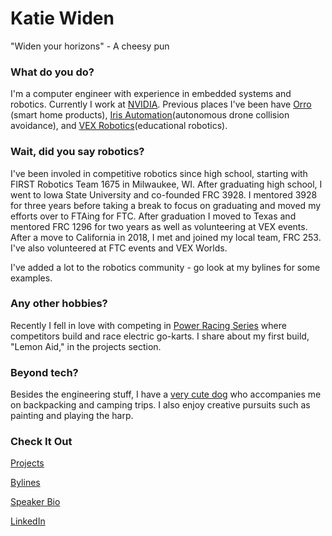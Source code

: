 # Katie Widen
"Widen your horizons" - A cheesy pun

### What do you do?
I'm a computer engineer with experience in embedded systems and robotics. Currently I work at [NVIDIA](www.nvidia.com). Previous places I've been have [Orro](www.getorro.com) (smart home products), [Iris Automation](https://www.irisonboard.com/)(autonomous drone collision avoidance), and [VEX Robotics](https://www.vexrobotics.com/)(educational robotics).

### Wait, did you say robotics?
I've been involed in competitive robotics since high school, starting with FIRST Robotics Team 1675 in Milwaukee, WI. After graduating high school, I went to Iowa State University and co-founded FRC 3928. I mentored 3928 for three years before taking a break to focus on graduating and moved my efforts over to FTAing for FTC. After graduation I moved to Texas and mentored FRC 1296 for two years as well as volunteering at VEX events. After a move to California in 2018, I met and joined my local team, FRC 253. I've also volunteered at FTC events and VEX Worlds. 

I've added a lot to the robotics community - go look at my bylines for some examples.

### Any other hobbies?
Recently I fell in love with competing in [Power Racing Series](http://www.powerracingseries.org/) where competitors build and race electric go-karts. I share about my first build, "Lemon Aid," in the projects section.

### Beyond tech?
Besides the engineering stuff, I have a [very cute dog](https://www.instagram.com/gatsbypaws/) who accompanies me on backpacking and camping trips. I also enjoy creative pursuits such as painting and playing the harp.


### Check It Out
<!-- [Resume](Resume_.pdf) -->

[Projects](projects.md)

[Bylines](bylines.md)

[Speaker Bio](bio.md) 

[LinkedIn](https://www.linkedin.com/in/kwiden)

